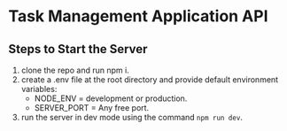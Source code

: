# Task Management Application API

## Steps to Start the Server

1. clone the repo and run npm i.
2. create a .env file at the root directory and provide default environment variables:
   - NODE_ENV = development or production.
   - SERVER_PORT = Any free port.
3. run the server in dev mode using the command `npm run dev`.
